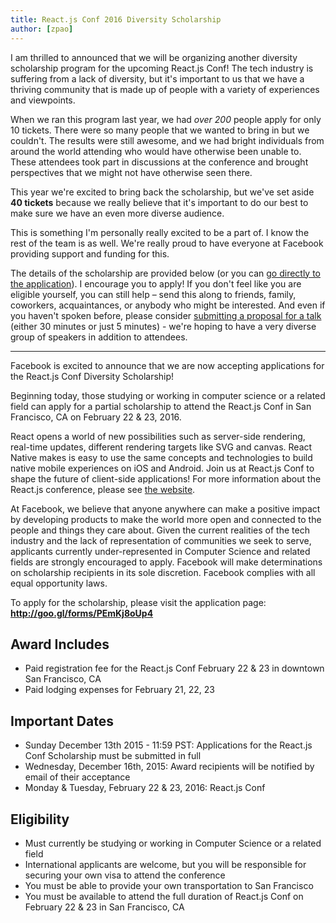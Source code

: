 ```yaml
---
title: React.js Conf 2016 Diversity Scholarship
author: [zpao]
---
```


I am thrilled to announced that we will be organizing another diversity scholarship program for the upcoming React.js Conf! The tech industry is suffering from a lack of diversity, but it's important to us that we have a thriving community that is made up of people with a variety of experiences and viewpoints.

When we ran this program last year, we had _over 200_ people apply for only 10 tickets. There were so many people that we wanted to bring in but we couldn't. The results were still awesome, and we had bright individuals from around the world attending who would have otherwise been unable to. These attendees took part in discussions at the conference and brought perspectives that we might not have otherwise seen there.

This year we're excited to bring back the scholarship, but we've set aside **40 tickets** because we really believe that it's important to do our best to make sure we have an even more diverse audience.

This is something I'm personally really excited to be a part of. I know the rest of the team is as well. We're really proud to have everyone at Facebook providing support and funding for this.

The details of the scholarship are provided below (or you can [go directly to the application](http://goo.gl/forms/PEmKj8oUp4)). I encourage you to apply! If you don't feel like you are eligible yourself, you can still help – send this along to friends, family, coworkers, acquaintances, or anybody who might be interested. And even if you haven't spoken before, please consider [submitting a proposal for a talk](http://conf.reactjs.com/) (either 30 minutes or just 5 minutes) - we're hoping to have a very diverse group of speakers in addition to attendees.

---

Facebook is excited to announce that we are now accepting applications for the React.js Conf Diversity Scholarship!

Beginning today, those studying or working in computer science or a related field can apply for a partial scholarship to attend the React.js Conf in San Francisco, CA on February 22 & 23, 2016.

React opens a world of new possibilities such as server-side rendering, real-time updates, different rendering targets like SVG and canvas. React Native makes is easy to use the same concepts and technologies to build native mobile experiences on iOS and Android. Join us at React.js Conf to shape the future of client-side applications! For more information about the React.js conference, please see [the website](http://conf.reactjs.com/).

At Facebook, we believe that anyone anywhere can make a positive impact by developing products to make the world more open and connected to the people and things they care about. Given the current realities of the tech industry and the lack of representation of communities we seek to serve, applicants currently under-represented in Computer Science and related fields are strongly encouraged to apply. Facebook will make determinations on scholarship recipients in its sole discretion. Facebook complies with all equal opportunity laws.

To apply for the scholarship, please visit the application page: **<http://goo.gl/forms/PEmKj8oUp4>**

## Award Includes

- Paid registration fee for the React.js Conf February 22 & 23 in downtown San Francisco, CA
- Paid lodging expenses for February 21, 22, 23

## Important Dates

- Sunday December 13th 2015 - 11:59 PST: Applications for the React.js Conf Scholarship must be submitted in full
- Wednesday, December 16th, 2015: Award recipients will be notified by email of their acceptance
- Monday & Tuesday, February 22 & 23, 2016: React.js Conf

## Eligibility

- Must currently be studying or working in Computer Science or a related field
- International applicants are welcome, but you will be responsible for securing your own visa to attend the conference
- You must be able to provide your own transportation to San Francisco
- You must be available to attend the full duration of React.js Conf on February 22 & 23 in San Francisco, CA
